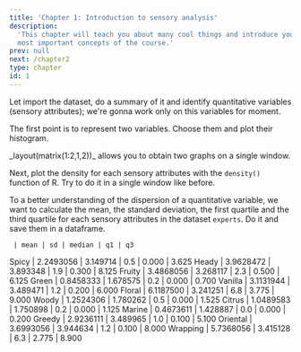 ```yaml
---
title: 'Chapter 1: Introduction to sensory analysis'
description:
  'This chapter will teach you about many cool things and introduce you to the
  most important concepts of the course.'
prev: null
next: /chapter2
type: chapter
id: 1
---
```



<exercise id="1" title="Distribution of sensory attributes">

Let import the dataset, do a summary of it and identify quantitative variables (sensory attributes); we're gonna work only on this variables for moment.

<codeblock id="01_01">
</codeblock>

The first point is to represent two variables. Choose them and plot their histogram.

<codeblock id="01_02">
_layout(matrix(1:2,1,2))_ allows you to obtain two graphs on a single window. 
</codeblock>

Next, plot the density for each sensory attributes with the `density()` function of R. Try to do it in a single window like before. 

<codeblock id="01_03">
</codeblock>

To a better understanding of the dispersion of a quantitative variable, we want to calculate the mean, the standard deviation, the first quartile and the third quartile for each sensory attributes in the dataset `experts`. Do it and save them in a dataframe. 

<codeblock id="01_04">

     | mean | sd | median | q1 | q3 
Spicy | 2.2493056 | 3.149714 | 0.5 | 0.000 | 3.625
Heady | 3.9628472 | 3.893348 | 1.9 | 0.300 | 8.125
Fruity | 3.4868056 | 3.268117 | 2.3 | 0.500 | 6.125
Green | 0.8458333 | 1.678575 | 0.2 | 0.000 | 0.700
Vanilla | 3.1131944 | 3.489471 | 1.2 | 0.200 | 6.000
Floral | 6.1187500 | 3.241251 | 6.8 | 3.775 | 9.000
Woody | 1.2524306 | 1.780262 | 0.5 | 0.000 | 1.525
Citrus | 1.0489583 | 1.750898 | 0.2 | 0.000 | 1.125
Marine | 0.4673611 | 1.428887 | 0.0 | 0.000 | 0.200
Greedy | 2.9236111 | 3.489965 | 1.0 | 0.100 | 5.100
Oriental | 3.6993056 | 3.944634 | 1.2 | 0.100 | 8.000
Wrapping | 5.7368056 | 3.415128 | 6.3 | 2.775 | 8.900

</codeblock>


</exercise>

